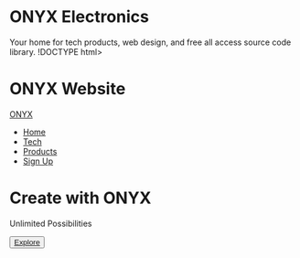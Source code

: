 # ONYX Electronics
Your home for tech products, web design, and free all access source code library.
!DOCTYPE html>
<html lang="en">
<head>
    <meta charset="UTF-8">
    <meta name="viewport" content="width=device-width, initial-scale=1.0">
    <h1>ONYX Website</h1>
    <link rel="stylesheet" href="styles.css" />
    <link rel="stylesheet" href="https://use.fontawesome.com/releases/v5.15.4/css/all.css" integrity="sha384-DyZ88mC6Up2uqS4h/KRgHuoeGwBcD4Ng9SiP4dIRy0EXTlnuz47vAwmeGwVChigm" crossorigin="anonymous"/>
</head>
<body>
  <nav class="navbar">
      <div class="navbar__container">
          <a href="/" id="navbar__logo">ONYX</a>
          <div class="navbar__toggle" id="mobile-menu">
              <span class="bar"></span>
              <span class="bar"></span>
              <span class="bar"></span>
        </div> 
        <ul class="navbar__menu">
            <li class="navbar__item">
                <a href="/" class="navbar__links">Home</a>
            </li>
            <li class="navbar__item">
                <a href="/tech.html" class="navbar__links">Tech</a>
            </li>
            <li class="navbar__item">
                <a href="/" class="navbar__links">Products</a>
            </li>
            <li class="navbar__btn">
                <a href="/" class="button">Sign Up</a></li>    
        </ul>
    </div>
</nav>

<!-- Hero Section -->
<div class="hero" id="home">
    <div class="hero__container">
    <h1 class="hero__heading">Create with <span>ONYX</span></h1>
    <p class="hero__description">Unlimited Possibilities</p>
    <button class="main__btn"><a href="#">Explore</a></button>
    </div>
</div>
